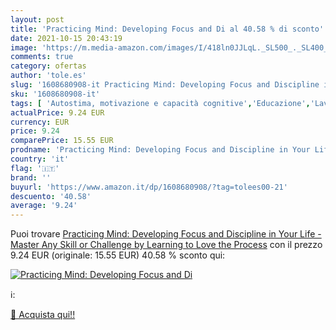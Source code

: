 ```yaml
---
layout: post
title: 'Practicing Mind: Developing Focus and Di al 40.58 % di sconto'
date: 2021-10-15 20:43:19
image: 'https://m.media-amazon.com/images/I/418ln0JJLqL._SL500_._SL400_.jpg'
comments: true
category: ofertas
author: 'tole.es'
slug: '1608680908-it Practicing Mind: Developing Focus and Discipline in Your...'
sku: '1608680908-it'
tags: [ 'Autostima, motivazione e capacità cognitive','Educazione','Lavoro e raggiungimento del successo','Libri','Libri universitari','Libri universitari psicologia','Libri universitari scienze sociali','Psicologia','Psicologia cognitiva','Self-help','Società e scienze sociali', ]
actualPrice: 9.24 EUR
currency: EUR
price: 9.24
comparePrice: 15.55 EUR
prodname: 'Practicing Mind: Developing Focus and Discipline in Your Life - Master Any Skill or Challenge by Learning to Love the Process'
country: 'it'
flag: '🇮🇹'
brand: ''
buyurl: 'https://www.amazon.it/dp/1608680908/?tag=tolees00-21'
descuento: '40.58'
average: '9.24'
---
```


Puoi trovare [Practicing Mind: Developing Focus and Discipline in Your Life - Master Any Skill or Challenge by Learning to Love the Process](https://www.amazon.it/dp/1608680908/?tag=tolees00-21) con il prezzo 9.24 EUR (originale: 15.55 EUR) 40.58 % sconto qui:

[![Practicing Mind: Developing Focus and Di](https://m.media-amazon.com/images/I/418ln0JJLqL._SL500_._SL400_.jpg)](https://www.amazon.it/dp/1608680908/?tag=tolees00-21)

ℹ️:


[🛒 Acquista qui!!](https://www.amazon.it/dp/1608680908/?tag=tolees00-21)
